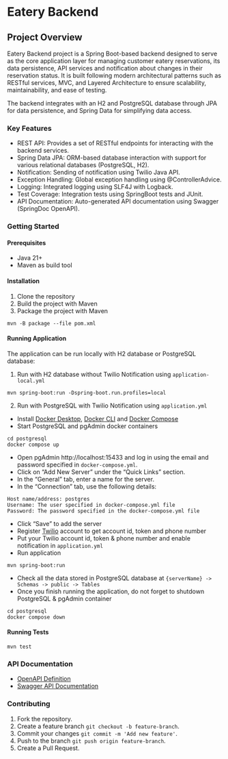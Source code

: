 # Eatery Backend

## Project Overview
Eatery Backend project is a Spring Boot-based backend designed to serve as the core application layer for 
managing customer eatery reservations, its data persistence, API services and notification about changes in their reservation status.
It is built following modern architectural patterns 
such as RESTful services, MVC, and Layered Architecture to ensure scalability, maintainability, and ease of testing.

The backend integrates with an H2 and PostgreSQL database through JPA for data persistence, and Spring Data for simplifying data access.

### Key Features
* REST API: Provides a set of RESTful endpoints for interacting with the backend services.
* Spring Data JPA: ORM-based database interaction with support for various relational databases (PostgreSQL, H2).
* Notification: Sending of notification using Twilio Java API.
* Exception Handling: Global exception handling using @ControllerAdvice.
* Logging: Integrated logging using SLF4J with Logback.
* Test Coverage: Integration tests using SpringBoot tests and JUnit.
* API Documentation: Auto-generated API documentation using Swagger (SpringDoc OpenAPI).

### Getting Started
#### Prerequisites
* Java 21+
* Maven as build tool

#### Installation
1. Clone the repository
2. Build the project with Maven
3. Package the project with Maven
```
mvn -B package --file pom.xml
```

#### Running Application
The application can be run locally with H2 database or PostgreSQL database:
1. Run with H2 database without Twilio Notification using `application-local.yml`
```
mvn spring-boot:run -Dspring-boot.run.profiles=local
```

2. Run with PostgreSQL with Twilio Notification using `application.yml`
* Install [Docker Desktop](https://www.docker.com/products/docker-desktop/), [Docker CLI](https://docs.docker.com/engine/cli/completion/) and [Docker Compose](https://docs.docker.com/compose/install)
* Start PostgreSQL and pgAdmin docker containers
```
cd postgresql
docker compose up
```

* Open pgAdmin http://localhost:15433 and log in using the email and password specified in `docker-compose.yml`.
* Click on “Add New Server” under the “Quick Links” section. 
* In the “General” tab, enter a name for the server. 
* In the “Connection” tab, use the following details:
```
Host name/address: postgres
Username: The user specified in docker-compose.yml file
Password: The password specified in the docker-compose.yml file
```

* Click “Save” to add the server
* Register [Twilio](https://www.twilio.com/de-de) account to get account id, token and phone number
* Put your Twilio account id, token & phone number and enable notification in `application.yml`
* Run application
```
mvn spring-boot:run
```

* Check all the data stored in PostgreSQL database at `{serverName} -> Schemas -> public -> Tables`
* Once you finish running the application, do not forget to shutdown PostgreSQL & pgAdmin container
```
cd postgresql
docker compose down
```

#### Running Tests
```
mvn test
```

### API Documentation
* [OpenAPI Definition](http://localhost:8080/v3/api-docs)
* [Swagger API Documentation](http://localhost:8080/swagger-ui/index.html)

### Contributing
1. Fork the repository.
2. Create a feature branch `git checkout -b feature-branch`. 
3. Commit your changes `git commit -m 'Add new feature'`. 
4. Push to the branch `git push origin feature-branch`. 
5. Create a Pull Request.
